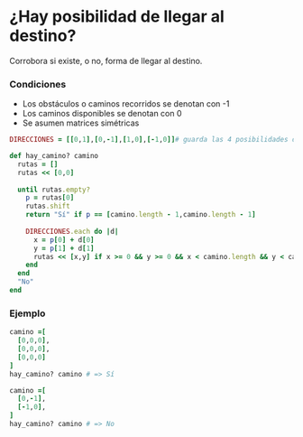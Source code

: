 # ¿Hay posibilidad de llegar al destino?
Corrobora si existe, o no, forma de llegar al destino.

### Condiciones
* Los obstáculos o caminos recorridos se denotan con -1
* Los caminos disponibles se denotan con 0
* Se asumen matrices simétricas

```ruby
DIRECCIONES = [[0,1],[0,-1],[1,0],[-1,0]]# guarda las 4 posibilidades de movimientos ↓, ↑, →, ←

def hay_camino? camino
  rutas = []
  rutas << [0,0]
  
  until rutas.empty?
    p = rutas[0]
    rutas.shift
    return "Sí" if p == [camino.length - 1,camino.length - 1]
    
    DIRECCIONES.each do |d|
      x = p[0] + d[0]
      y = p[1] + d[1]
      rutas << [x,y] if x >= 0 && y >= 0 && x < camino.length && y < camino.length && camino[x][y] != -1 
    end
  end
  "No"
end
```
### Ejemplo

```ruby
camino =[
  [0,0,0],
  [0,0,0],
  [0,0,0]
]
hay_camino? camino # => Sí

camino =[
  [0,-1],
  [-1,0],
]
hay_camino? camino # => No


```
